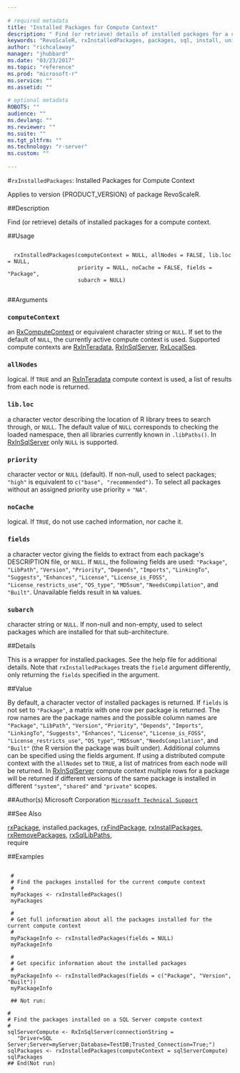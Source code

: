 ```yaml
--- 
 
# required metadata 
title: "Installed Packages for Compute Context" 
description: " Find (or retrieve) details of installed packages for a compute context. " 
keywords: "RevoScaleR, rxInstalledPackages, packages, sql, install, uninstall, remove, use" 
author: "richcalaway" 
manager: "jhubbard" 
ms.date: "03/23/2017" 
ms.topic: "reference" 
ms.prod: "microsoft-r" 
ms.service: "" 
ms.assetid: "" 
 
# optional metadata 
ROBOTS: "" 
audience: "" 
ms.devlang: "" 
ms.reviewer: "" 
ms.suite: "" 
ms.tgt_pltfrm: "" 
ms.technology: "r-server" 
ms.custom: "" 
 
--- 
```

 
 
 #`rxInstalledPackages`: Installed Packages for Compute Context

 Applies to version {PRODUCT_VERSION} of package RevoScaleR.
 
 ##Description
 
Find (or retrieve) details of installed packages for a compute context.
 
 
 ##Usage

```   
  
  rxInstalledPackages(computeContext = NULL, allNodes = FALSE, lib.loc = NULL,
                      priority = NULL, noCache = FALSE, fields = "Package",
                      subarch = NULL)
 
```
 
 ##Arguments

   
  
    
 ### `computeContext`
 an [RxComputeContext](RxComputeContext.md) or equivalent character string or `NULL`.   If set to the default of `NULL`, the currently active compute context is used. Supported compute contexts are [RxInTeradata](RxInTeradata.md), [RxInSqlServer](RxInSqlServer.md), [RxLocalSeq](RxLocalSeq.md). 
  
  
    
 ### `allNodes`
 logical. If `TRUE` and an [RxInTeradata](RxInTeradata.md) compute context is used, a list of results from each node is returned. 
   
   
    
 ### `lib.loc`
 a character vector describing the location of R library  trees to search through, or `NULL`.  The default value of `NULL` corresponds to checking the loaded namespace,  then all libraries currently known in  `.libPaths()`. In [RxInSqlServer](RxInSqlServer.md) only `NULL` is supported. 
  
   
    
 ### `priority`
 character vector or `NULL` (default). If non-null, used to select packages;  `"high"` is equivalent to `c("base", "recommended")`.  To select all packages without an assigned priority use priority = `"NA"`. 
  
   
    
 ### `noCache`
 logical.  If `TRUE`, do not use cached information, nor cache it. 
  
   
    
 ### `fields`
 a character vector giving the fields to extract from each package's DESCRIPTION file,  or `NULL`. If `NULL`, the following fields are used: `"Package"`, `"LibPath"`, `"Version"`, `"Priority"`, `"Depends"`,  `"Imports"`, `"LinkingTo"`, `"Suggests"`, `"Enhances"`,  `"License"`, `"License_is_FOSS"`, `"License_restricts_use"`,  `"OS_type"`, `"MD5sum"`, `"NeedsCompilation"`, and `"Built"`. Unavailable fields result in `NA` values. 
  
   
    
 ### `subarch`
 character string or `NULL`. If non-null and non-empty, used to select packages  which are installed for that sub-architecture.  
  
  
 
 
 ##Details
 
This is a wrapper for installed.packages. See the help file for additional details.
Note that `rxInstalledPackages` treats the `field` argument differently, only
returning the `fields` specified in the argument.
 
 
 
 ##Value
 
By default, a character vector of installed packages is returned.  If `fields` is not
set to `"Package"`, a matrix with one row per package is returned. 
The row names are the package names and the possible
column names are `"Package"`, `"LibPath"`, `"Version"`, `"Priority"`, `"Depends"`, 
`"Imports"`, `"LinkingTo"`, `"Suggests"`, `"Enhances"`, 
`"License"`, `"License_is_FOSS"`, `"License_restricts_use"`, 
`"OS_type"`, `"MD5sum"`, `"NeedsCompilation"`,
and `"Built"` (the R version the package was built under). 
Additional columns can be specified using the fields argument. 
If using a distributed compute context with the `allNodes` set to `TRUE`,
a list of matrices from each node will be returned.
In [RxInSqlServer](RxInSqlServer.md) compute context multiple rows for a package will be returned if different versions of the
same package is installed in different `"system"`, `"shared"` and `"private"` scopes.
 
 
 ##Author(s)
 Microsoft Corporation [`Microsoft Technical Support`](https://go.microsoft.com/fwlink/?LinkID=698556&clcid=0x409)
 
 
 ##See Also
 
[rxPackage](rxPackage.md),
installed.packages,
[rxFindPackage](rxFindPackage.md),
[rxInstallPackages](rxInstallPackages.md),   
[rxRemovePackages](rxRemovePackages.md),
[rxSqlLibPaths](rxSqlLibPaths.md),   
require
   
 ##Examples

 ```
   
  #
  # Find the packages installed for the current compute context
  #
  myPackages <- rxInstalledPackages()
  myPackages
  
  #
  # Get full information about all the packages installed for the current compute context
  #
  myPackageInfo <- rxInstalledPackages(fields = NULL)
  myPackageInfo
  
  #
  # Get specific information about the installed packages
  #
  myPackageInfo <- rxInstalledPackages(fields = c("Package", "Version", "Built"))
  myPackageInfo
  
  ## Not run:
 
#
# Find the packages installed on a SQL Server compute context
#
sqlServerCompute <- RxInSqlServer(connectionString = 
    "Driver=SQL Server;Server=myServer;Database=TestDB;Trusted_Connection=True;")
sqlPackages <- rxInstalledPackages(computeContext = sqlServerCompute)
sqlPackages
 ## End(Not run) 
  
 
```
     
 
 
 
 
 
 
 

